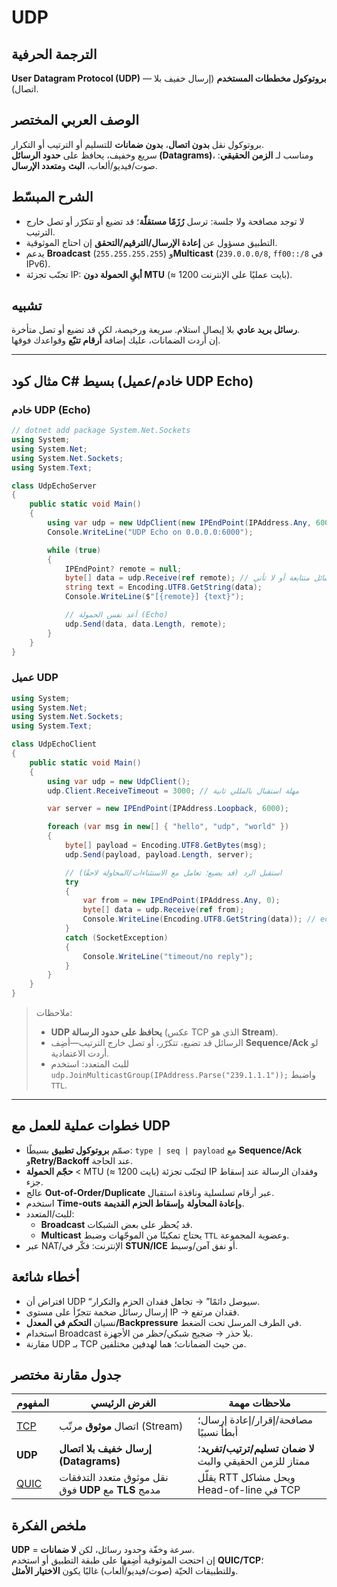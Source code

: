 # **UDP**

## الترجمة الحرفية  
**User Datagram Protocol (UDP)** — **بروتوكول مخططات المستخدم** (إرسال خفيف بلا اتصال).

## الوصف العربي المختصر  
بروتوكول نقل **بدون اتصال**، **بدون ضمانات** للتسليم أو الترتيب أو التكرار.  
سريع وخفيف، يحافظ على **حدود الرسائل (Datagrams)**، ومناسب لـ **الزمن الحقيقي**: صوت/فيديو/ألعاب، **البث** و**متعدد الإرسال**.

## الشرح المبسّط  
- لا توجد مصافحة ولا جلسة: ترسل **رُزَمًا مستقلّة**؛ قد تضيع أو تتكرّر أو تصل خارج الترتيب.  
- التطبيق مسؤول عن **إعادة الإرسال/الترقيم/التحقق** إن احتاج الموثوقية.  
- يدعم **Broadcast** (`255.255.255.255`) و**Multicast** (`239.0.0.0/8`, `ff00::/8` في IPv6).  
- تجنّب تجزئة IP: **أبقِ الحمولة دون MTU** (≈ 1200 بايت عمليًا على الإنترنت).

## تشبيه  
**رسائل بريد عادي** بلا إيصال استلام. سريعة ورخيصة، لكن قد تضيع أو تصل متأخرة.  
إن أردت الضمانات، عليك إضافة **أرقام تتبّع** وقواعدك فوقها.

---

## مثال كود C# بسيط (خادم/عميل UDP Echo)

### خادم UDP (Echo)
```csharp
// dotnet add package System.Net.Sockets
using System;
using System.Net;
using System.Net.Sockets;
using System.Text;

class UdpEchoServer
{
    public static void Main()
    {
        using var udp = new UdpClient(new IPEndPoint(IPAddress.Any, 6000)); // يستمع على :6000
        Console.WriteLine("UDP Echo on 0.0.0.0:6000");

        while (true)
        {
            IPEndPoint? remote = null;
            byte[] data = udp.Receive(ref remote); // قد تأتي رسائل متتابعة أو لا تأتي
            string text = Encoding.UTF8.GetString(data);
            Console.WriteLine($"[{remote}] {text}");

            // أعد نفس الحمولة (Echo)
            udp.Send(data, data.Length, remote);
        }
    }
}
```

### عميل UDP
```csharp
using System;
using System.Net;
using System.Net.Sockets;
using System.Text;

class UdpEchoClient
{
    public static void Main()
    {
        using var udp = new UdpClient();
        udp.Client.ReceiveTimeout = 3000; // مهلة استقبال بالمللي ثانية

        var server = new IPEndPoint(IPAddress.Loopback, 6000);

        foreach (var msg in new[] { "hello", "udp", "world" })
        {
            byte[] payload = Encoding.UTF8.GetBytes(msg);
            udp.Send(payload, payload.Length, server);

            // استقبل الرد (قد يضيع؛ تعامل مع الاستثناءات/المحاولة لاحقًا)
            try
            {
                var from = new IPEndPoint(IPAddress.Any, 0);
                byte[] data = udp.Receive(ref from);
                Console.WriteLine(Encoding.UTF8.GetString(data)); // echo:...
            }
            catch (SocketException)
            {
                Console.WriteLine("timeout/no reply");
            }
        }
    }
}
```

> ملاحظات:
> - **UDP يحافظ على حدود الرسالة** (عكس TCP الذي هو **Stream**).  
> - الرسائل قد تضيع، تتكرّر، أو تصل خارج الترتيب—أضِف **Sequence/Ack** لو أردت الاعتمادية.  
> - للبث المتعدد: استخدم `udp.JoinMulticastGroup(IPAddress.Parse("239.1.1.1"));` واضبط `TTL`.

---

## خطوات عملية للعمل مع UDP
- صمّم **بروتوكول تطبيق** بسيطًا: `type | seq | payload` مع **Sequence/Ack** و**Retry/Backoff** عند الحاجة.  
- **حجّم الحمولة** < MTU (≈ 1200 بايت) لتجنّب تجزئة IP وفقدان الرسالة عند إسقاط جزء.  
- عالج **Out-of-Order/Duplicate** عبر أرقام تسلسلية ونافذة استقبال.  
- استخدم **Time-outs** و**إعادة المحاولة** و**إسقاط الحزم القديمة**.  
- للبث/المتعدد:  
  - **Broadcast** قد يُحظر على بعض الشبكات.  
  - **Multicast** يحتاج تمكينًا من الموجّهات وضبط `TTL` وعضوية المجموعة.  
- عبر NAT/الإنترنت: فكّر في **STUN/ICE** أو نفق آمن/وسيط.

## أخطاء شائعة
- افتراض أن UDP “سيوصل دائمًا” → تجاهل فقدان الحزم والتكرار.  
- إرسال رسائل ضخمة تتجزّأ على مستوى IP → فقدان مرتفع.  
- نسيان **التحكم في المعدل/Backpressure** في الطرف المرسل تحت الضغط.  
- استخدام Broadcast بلا حذر → ضجيج شبكي/حظر من الأجهزة.  
- مقارنة UDP بـ TCP من حيث الضمانات؛ هما لهدفين مختلفين.

## جدول مقارنة مختصر

| المفهوم         | الغرض الرئيسي                                        | ملاحظات مهمة                                             |
| --------------- | ---------------------------------------------------- | -------------------------------------------------------- |
| [TCP](tcp.md)   | اتصال **موثوق** مرتّب (Stream)                        | مصافحة/إقرار/إعادة إرسال؛ أبطأ نسبيًا                     |
| **UDP**         | **إرسال خفيف بلا اتصال (Datagrams)**                 | **لا ضمان تسليم/ترتيب/تفريد**؛ ممتاز للزمن الحقيقي والبث |
| [QUIC](quic.md) | نقل موثوق متعدد التدفقات فوق **UDP** مع **TLS** مدمج | يقلّل RTT ويحل مشاكل Head-of-line في TCP                  |

## ملخص الفكرة  
**UDP** = سرعة وخفّة وحدود رسائل، لكن **لا ضمانات**.  
إن احتجت الموثوقية أضِفها على طبقة التطبيق أو استخدم **QUIC/TCP**؛  
وللتطبيقات الحيّة (صوت/فيديو/ألعاب) غالبًا يكون **الاختيار الأمثل**.
